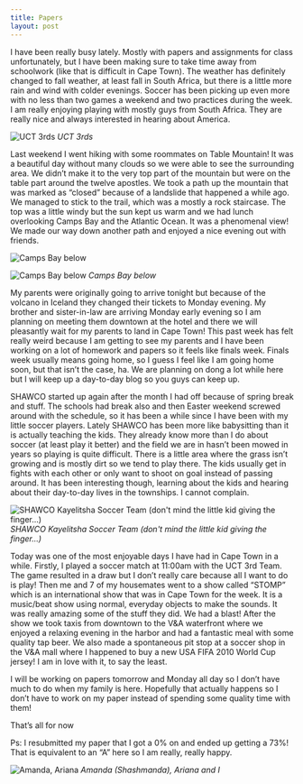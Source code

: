 ```yaml
---
title: Papers
layout: post
---
```


I have been really busy lately. Mostly with papers and assignments for class unfortunately, but I have been making sure to take time away from schoolwork (like that is difficult in Cape Town). The weather has definitely changed to fall weather, at least fall in South Africa, but there is a little more rain and wind with colder evenings. Soccer has been picking up even more with no less than two games a weekend and two practices during the week. I am really enjoying playing with mostly guys from South Africa. They are really nice and always interested in hearing about America.

![UCT 3rds](http://4.bp.blogspot.com/_LdRmP430Hc0/S9NC8xZPGyI/AAAAAAAAAN8/RpbTwHyJlZw/s640/IMG_5953_2.JPG)
*UCT 3rds*

Last weekend I went hiking with some roommates on Table Mountain! It was a beautiful day without many clouds so we were able to see the surrounding area. We didn’t make it to the very top part of the mountain but were on the table part around the twelve apostles. We took a path up the mountain that was marked as “closed” because of a landslide that happened a while ago. We managed to stick to the trail, which was a mostly a rock staircase. The top was a little windy but the sun kept us warm and we had lunch overlooking Camps Bay and the Atlantic Ocean. It was a phenomenal view! We made our way down another path and enjoyed a nice evening out with friends.

![Camps Bay below](http://3.bp.blogspot.com/_LdRmP430Hc0/S9NC8lQrpwI/AAAAAAAAAN0/6RuK42AwYxA/s640/IMG_5922_2.JPG)

![Camps Bay below](http://3.bp.blogspot.com/_LdRmP430Hc0/S9NC8KhJG4I/AAAAAAAAANs/YlfuqDt5m2c/s640/IMG_5908.JPG)
*Camps Bay below*

My parents were originally going to arrive tonight but because of the volcano in Iceland they changed their tickets to Monday evening. My brother and sister-in-law are arriving Monday early evening so I am planning on meeting them downtown at the hotel and there we will pleasantly wait for my parents to land in Cape Town! This past week has felt really weird because I am getting to see my parents and I have been working on a lot of homework and papers so it feels like finals week. Finals week usually means going home, so I guess I feel like I am going home soon, but that isn’t the case, ha. We are planning on dong a lot while here but I will keep up a day-to-day blog so you guys can keep up.

SHAWCO started up again after the month I had off because of spring break and stuff. The schools had break also and then Easter weekend screwed around with the schedule, so it has been a while since I have been with my little soccer players. Lately SHAWCO has been more like babysitting than it is actually teaching the kids. They already know more than I do about soccer (at least play it better) and the field we are in hasn’t been mowed in years so playing is quite difficult. There is a little area where the grass isn’t growing and is mostly dirt so we tend to play there. The kids usually get in fights with each other or only want to shoot on goal instead of passing around. It has been interesting though, learning about the kids and hearing about their day-to-day lives in the townships. I cannot complain.

![SHAWCO Kayelitsha Soccer Team (don't mind the little kid giving the finger...)](http://2.bp.blogspot.com/_LdRmP430Hc0/S9NESh-2pYI/AAAAAAAAAOM/1F5au2Af7-w/s1600/IMG_5955.JPG)
*SHAWCO Kayelitsha Soccer Team (don't mind the little kid giving the finger...)*

Today was one of the most enjoyable days I have had in Cape Town in a while. Firstly, I played a soccer match at 11:00am with the UCT 3rd Team. The game resulted in a draw but I don’t really care because all I want to do is play! Then me and 7 of my housemates went to a show called “STOMP” which is an international show that was in Cape Town for the week. It is a music/beat show using normal, everyday objects to make the sounds. It was really amazing some of the stuff they did. We had a blast! After the show we took taxis from downtown to the V&A waterfront where we enjoyed a relaxing evening in the harbor and had a fantastic meal with some quality tap beer. We also made a spontaneous pit stop at a soccer shop in the V&A mall where I happened to buy a new USA FIFA 2010 World Cup jersey! I am in love with it, to say the least.

I will be working on papers tomorrow and Monday all day so I don’t have much to do when my family is here. Hopefully that actually happens so I don’t have to work on my paper instead of spending some quality time with them!

That’s all for now

Ps: I resubmitted my paper that I got a 0% on and ended up getting a 73%! That is equivalent to an “A” here so I am really, really happy.

![Amanda, Ariana](http://3.bp.blogspot.com/_LdRmP430Hc0/S9NC9t_nDII/AAAAAAAAAOE/Om1Bj1hYpQc/s1600/IMG_6002.JPG)
*Amanda (Shashmanda), Ariana and I*